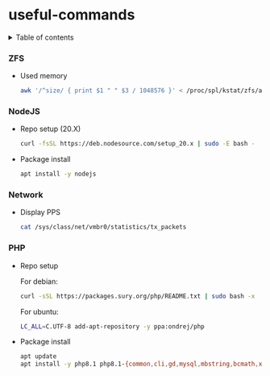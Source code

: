 # useful-commands


<details>
  <summary>Table of contents</summary>
  <ol>
    <li><a href="#ZFS">ZFS</a></li>
    <li><a href="#nodejs">NodeJS</a></li>

  </ol>
</details>




### ZFS

* Used memory
  ```sh
  awk '/^size/ { print $1 " " $3 / 1048576 }' < /proc/spl/kstat/zfs/arcstats
  ```

### NodeJS 
* Repo setup (20.X)
  ```sh
  curl -fsSL https://deb.nodesource.com/setup_20.x | sudo -E bash -
  ```
* Package install
  ```sh
  apt install -y nodejs
  ```

### Network
* Display PPS
  ```sh
  cat /sys/class/net/vmbr0/statistics/tx_packets
  ```

### PHP

* Repo setup
  
  For debian:
  ```sh
  curl -sSL https://packages.sury.org/php/README.txt | sudo bash -x
  ```
  For ubuntu:
  ```sh
  LC_ALL=C.UTF-8 add-apt-repository -y ppa:ondrej/php
  ```
* Package install
  ```sh
  apt update
  apt install -y php8.1 php8.1-{common,cli,gd,mysql,mbstring,bcmath,xml,fpm,curl,zip}
  ```
